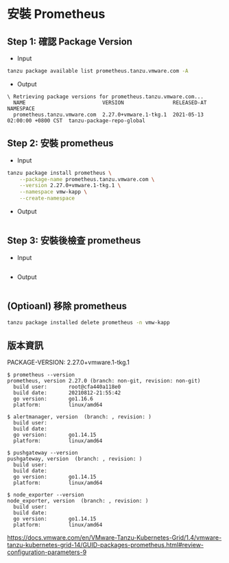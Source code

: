 # 安裝 Prometheus
## Step 1: 確認 Package Version
- Input
```bash
tanzu package available list prometheus.tanzu.vmware.com -A
```

- Output
```
\ Retrieving package versions for prometheus.tanzu.vmware.com...
  NAME                         VERSION                RELEASED-AT                    NAMESPACE
  prometheus.tanzu.vmware.com  2.27.0+vmware.1-tkg.1  2021-05-13 02:00:00 +0800 CST  tanzu-package-repo-global
```

## Step 2: 安裝 prometheus
- Input
```bash
tanzu package install prometheus \
    --package-name prometheus.tanzu.vmware.com \
    --version 2.27.0+vmware.1-tkg.1 \
    --namespace vmw-kapp \
    --create-namespace
```

- Output
```bash

```

## Step 3: 安裝後檢查 prometheus
- Input
```bash

```

- Output
```
```

## (Optioanl) 移除 prometheus
```bash
tanzu package installed delete prometheus -n vmw-kapp
```


## 版本資訊
PACKAGE-VERSION: 2.27.0+vmware.1-tkg.1

```
$ prometheus --version
prometheus, version 2.27.0 (branch: non-git, revision: non-git)
  build user:       root@cfa440a118e0
  build date:       20210812-21:55:42
  go version:       go1.16.6
  platform:         linux/amd64

$ alertmanager, version  (branch: , revision: )
  build user:
  build date:
  go version:       go1.14.15
  platform:         linux/amd64

$ pushgateway --version
pushgateway, version  (branch: , revision: )
  build user:
  build date:
  go version:       go1.14.15
  platform:         linux/amd64

$ node_exporter --version
node_exporter, version  (branch: , revision: )
  build user:
  build date:
  go version:       go1.14.15
  platform:         linux/amd64

```

https://docs.vmware.com/en/VMware-Tanzu-Kubernetes-Grid/1.4/vmware-tanzu-kubernetes-grid-14/GUID-packages-prometheus.html#review-configuration-parameters-9

